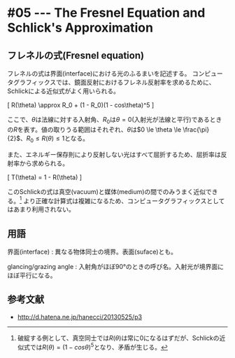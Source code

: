 # #05 --- The Fresnel Equation and Schlick's Approximation

## フレネルの式(Fresnel equation)

フレネルの式は界面(interface)における光のふるまいを記述する。
コンピュータグラフィックスでは、鏡面反射におけるフレネル反射率を求めるために、Schlickによる近似式がよく用いられる。

\[
R(\theta) \approx R_0 + (1 - R_0)(1 - cos\theta)^5
\]

ここで、$\theta$は法線に対する入射角、$R_0$は$\theta = 0$(入射光が法線と平行)であるときの$R$を表す。値の取りうる範囲はそれぞれ、$\theta$は$0 \le \theta \le \frac{\pi}{2}$、$R_0 \le R(\theta) \le 1$となる。

また、エネルギー保存則により反射しない光はすべて屈折するため、屈折率は反射率から求められる。

\[
T(\theta) = 1 - R(\theta)
\]

このSchlickの式は真空(vacuum)と媒体(medium)の間でのみうまく近似できる。[^vacuum_vacuum_fresnel]
より正確な計算式は複雑になるため、コンピュータグラフィックスとしてはあまり利用されない。

## 用語

界面(interface)
: 異なる物体同士の境界。表面(suface)とも。

glancing/grazing angle
: 入射角がほぼ90°のときの呼び名。入射光が境界面にほぼ平行になる。

## 参考文献

- http://d.hatena.ne.jp/hanecci/20130525/p3

[^vacuum_vacuum_fresnel]: 破綻する例として、真空同士では$R(\theta)$は常に$0$になるはずだが、Schlickの近似式では$R(\theta) = (1 - cos\theta)^5$となり、矛盾が生じる。

